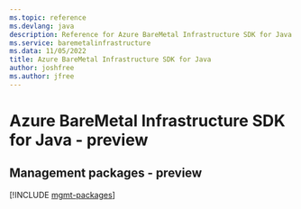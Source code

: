 ```yaml
---
ms.topic: reference
ms.devlang: java
description: Reference for Azure BareMetal Infrastructure SDK for Java
ms.service: baremetalinfrastructure
ms.data: 11/05/2022
title: Azure BareMetal Infrastructure SDK for Java
author: joshfree
ms.author: jfree
---
```

# Azure BareMetal Infrastructure SDK for Java - preview

## Management packages - preview
[!INCLUDE [mgmt-packages](baremetal-infrastructure-mgmt-index.md)]